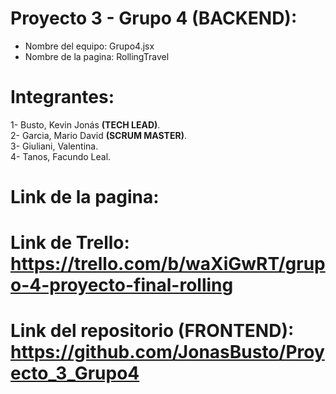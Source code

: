 # Proyecto 3 - Grupo 4 (BACKEND):
- Nombre del equipo: Grupo4.jsx
- Nombre de la pagina: RollingTravel

# Integrantes:
1- Busto, Kevin Jonás <b>(TECH LEAD)</b>.</br>
2- Garcia, Mario David <b>(SCRUM MASTER)</b>.</br>
3- Giuliani, Valentina.</br>
4- Tanos, Facundo Leal.</br>

# Link de la pagina: 
# Link de Trello: https://trello.com/b/waXiGwRT/grupo-4-proyecto-final-rolling
# Link del repositorio (FRONTEND): https://github.com/JonasBusto/Proyecto_3_Grupo4

